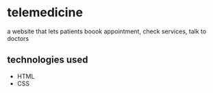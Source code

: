 # telemedicine
a website that lets patients boook appointment, check services, talk to doctors

## technologies used
- HTML
- CSS
